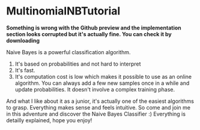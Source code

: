# MultinomialNBTutorial

**Something is wrong with the Github preview and the implementation section looks corrupted but it's actually fine. You can check it by downloading**

Naive Bayes is a powerful classification algorithm.
1. It's based on probabilities and not hard to interpret
2. It's fast. 
3. It's computation cost is low which makes it possible to use as an online algorithm. 
    You can always add a few new samples once in a while and update probabilities. It doesn't involve a complex training phase.

And what I like about it as a junior, it's actually one of the easiest algorithms to grasp. Everything makes sense and feels intuitive. So come and join me in this adventure and discover the Naive Bayes Classifier :) Everything is detailly explained, hope you enjoy!
